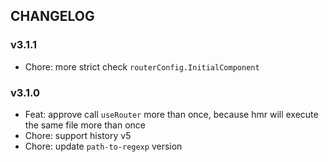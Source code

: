 ## CHANGELOG

### v3.1.1

- Chore: more strict check `routerConfig.InitialComponent`

### v3.1.0

- Feat: approve call `useRouter` more than once, because hmr will execute the same file more than once
- Chore: support history v5
- Chore: update `path-to-regexp` version
